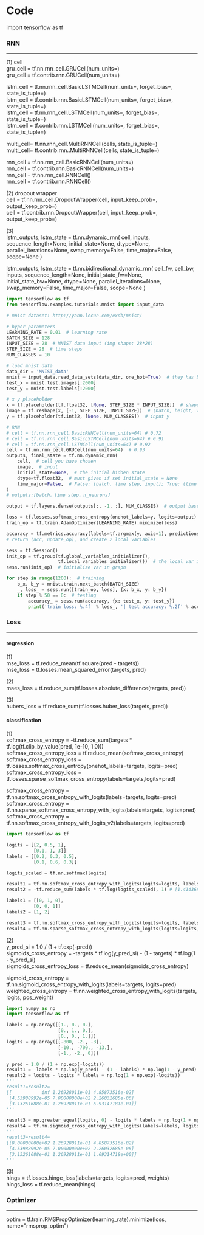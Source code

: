 # Code
import tensorflow as tf

### RNN
---
(1) cell<br/>
gru_cell = tf.nn.rnn_cell.GRUCell(num_units=)<br/>
gru_cell = tf.contrib.rnn.GRUCell(num_units=)

lstm_cell = tf.nn.rnn_cell.BasicLSTMCell(num_units=, forget_bias=, state_is_tuple=)<br/>
lstm_cell = tf.contrib.rnn.BasicLSTMCell(num_units=, forget_bias=, state_is_tuple=)<br/>
lstm_cell = tf.nn.rnn_cell.LSTMCell(num_units=, forget_bias=, state_is_tuple=)<br/>
lstm_cell = tf.contrib.rnn.LSTMCell(num_units=, forget_bias=, state_is_tuple=)

multi_cell= tf.nn.rnn_cell.MultiRNNCell(cells, state_is_tuple=)<br/>
multi_cell= tf.contrib.rnn..MultiRNNCell(cells, state_is_tuple=)

rnn_cell = tf.nn.rnn_cell.BasicRNNCell(num_units=)<br/>
rnn_cell = tf.contrib.rnn.BasicRNNCell(num_units=)<br/>
rnn_cell = tf.nn.rnn_cell.RNNCell()<br/>
rnn_cell = tf.contrib.rnn.RNNCell()

(2) dropout wrapper<br/>
cell = tf.nn.rnn_cell.DropoutWrapper(cell, input_keep_prob=, output_keep_prob=)<br/>
cell = tf.contrib.rnn.DropoutWrapper(cell, input_keep_prob=, output_keep_prob=)<br/>

(3)<br/>
lstm_outputs, lstm_state = tf.nn.dynamic_rnn(
    cell,
    inputs,
    sequence_length=None,
    initial_state=None,
    dtype=None,
    parallel_iterations=None,
    swap_memory=False,
    time_major=False,
    scope=None
)

lstm_outputs, lstm_state = tf.nn.bidirectional_dynamic_rnn(
    cell_fw,
    cell_bw,
    inputs,
    sequence_length=None,
    initial_state_fw=None,
    initial_state_bw=None,
    dtype=None,
    parallel_iterations=None,
    swap_memory=False,
    time_major=False,
    scope=None
)
``` python
import tensorflow as tf
from tensorflow.examples.tutorials.mnist import input_data

# mnist dataset: http://yann.lecun.com/exdb/mnist/

# hyper parameters
LEARNING_RATE = 0.01  # learning rate
BATCH_SIZE = 128
INPUT_SIZE = 28  # MNIST data input (img shape: 28*28)
STEP_SIZE = 28  # time steps
NUM_CLASSES = 10

# load mnist data
data_dir = 'MNIST_data'
mnist = input_data.read_data_sets(data_dir, one_hot=True)  # they has been normalized to range (0,1)
test_x = mnist.test.images[:2000]
test_y = mnist.test.labels[:2000]

# x y placeholder
x = tf.placeholder(tf.float32, [None, STEP_SIZE * INPUT_SIZE])  # shape(batch, 784)
image = tf.reshape(x, [-1, STEP_SIZE, INPUT_SIZE])  # (batch, height, width, channel)
y = tf.placeholder(tf.int32, [None, NUM_CLASSES])  # input y

# RNN
# cell = tf.nn.rnn_cell.BasicRNNCell(num_units=64) # 0.72
# cell = tf.nn.rnn_cell.BasicLSTMCell(num_units=64) # 0.91
# cell = tf.nn.rnn_cell.LSTMCell(num_units=64) # 0.92
cell = tf.nn.rnn_cell.GRUCell(num_units=64)  # 0.93
outputs, final_state = tf.nn.dynamic_rnn(
    cell,  # cell you have chosen
    image,  # input
    initial_state=None,  # the initial hidden state
    dtype=tf.float32,  # must given if set initial_state = None
    time_major=False,  # False: (batch, time step, input); True: (time step, batch, input)
)
# outputs:[batch，time step，n_neurons]

output = tf.layers.dense(outputs[:, -1, :], NUM_CLASSES)  # output based on the last output step

loss = tf.losses.softmax_cross_entropy(onehot_labels=y, logits=output)  # compute cost
train_op = tf.train.AdamOptimizer(LEARNING_RATE).minimize(loss)

accuracy = tf.metrics.accuracy(labels=tf.argmax(y, axis=1), predictions=tf.argmax(output, axis=1), )[1]
# return (acc, update_op), and create 2 local variables

sess = tf.Session()
init_op = tf.group(tf.global_variables_initializer(),
                   tf.local_variables_initializer())  # the local var is for accuracy_op
sess.run(init_op)  # initialize var in graph

for step in range(1200):  # training
    b_x, b_y = mnist.train.next_batch(BATCH_SIZE)
    _, loss_ = sess.run([train_op, loss], {x: b_x, y: b_y})
    if step % 50 == 0:  # testing
        accuracy_ = sess.run(accuracy, {x: test_x, y: test_y})
        print('train loss: %.4f' % loss_, '| test accuracy: %.2f' % accuracy_)
```

### Loss
---
#### regression
(1)<br/>
mse_loss = tf.reduce_mean(tf.square(pred - targets))<br/>
mse_loss = tf.losses.mean_squared_error(targets, pred)

(2)<br/>
maes_loss = tf.reduce_sum(tf.losses.absolute_difference(targets, pred))

(3)<br/>
hubers_loss = tf.reduce_sum(tf.losses.huber_loss(targets, pred))

#### classification
(1)<br/>
softmax_cross_entropy = -tf.reduce_sum(targets * tf.log(tf.clip_by_value(pred, 1e-10, 1.0)))<br/>
softmax_cross_entropy_loss = tf.reduce_mean(softmax_cross_entropy)<br/>
softmax_cross_entropy_loss = tf.losses.softmax_cross_entropy(onehot_labels=targets, logits=pred)
softmax_cross_entropy_loss = tf.losses.sparse_softmax_cross_entropy(labels=targets,logits=pred)

softmax_cross_entropy = tf.nn.softmax_cross_entropy_with_logits(labels=targets, logits=pred)<br/>
softmax_cross_entropy = tf.nn.sparse_softmax_cross_entropy_with_logits(labels=targets, logits=pred)<br/>
softmax_cross_entropy = tf.nn.softmax_cross_entropy_with_logits_v2(labels=targets, logits=pred)
``` python
import tensorflow as tf

logits = [[2, 0.5, 1],
          [0.1, 1, 3]]
labels = [[0.2, 0.3, 0.5],
          [0.1, 0.6, 0.3]]

logits_scaled = tf.nn.softmax(logits)

result1 = tf.nn.softmax_cross_entropy_with_logits(logits=logits, labels=labels) # [1.4143689 1.6642545]
result2 = -tf.reduce_sum(labels * tf.log(logits_scaled), 1) # [1.4143689 1.6642545]

labels1 = [[0, 1, 0],
          [0, 0, 1]]
labels2 = [1, 2]

result3 = tf.nn.softmax_cross_entropy_with_logits(logits=logits, labels=labels1) # [1.9643688  0.17425454]
result4 = tf.nn.sparse_softmax_cross_entropy_with_logits(logits=logits, labels=labels2) # [1.9643688  0.17425454]
```

(2)<br/>
y_pred_si = 1.0 / (1 + tf.exp(-pred))<br/>
sigmoids_cross_entropy = -targets * tf.log(y_pred_si) - (1 - targets) * tf.log(1 - y_pred_si)<br/>
sigmoids_cross_entropy_loss = tf.reduce_mean(sigmoids_cross_entropy)

sigmoid_cross_entropy = tf.nn.sigmoid_cross_entropy_with_logits(labels=targets, logits=pred)<br/>
weighted_cross_entropy = tf.nn.weighted_cross_entropy_with_logits(targets, logits, pos_weight)
``` python
import numpy as np
import tensorflow as tf

labels = np.array([[1., 0., 0.],
                   [0., 1., 0.],
                   [0., 0., 1.]])
logits = np.array([[-800, -2., -3],
                   [-10., -700., -13.],
                   [-1., -2., 0]])

y_pred = 1.0 / (1 + np.exp(-logits))
result1 = -labels * np.log(y_pred) - (1 - labels) * np.log(1 - y_pred)
result2 = logits - logits * labels + np.log(1 + np.exp(-logits))
'''
result1=result2=
[[           inf 1.26928011e-01 4.85873516e-02]
 [4.53988992e-05 7.00000000e+02 2.26032685e-06]
 [3.13261688e-01 1.26928011e-01 6.93147181e-01]]
'''

result3 = np.greater_equal(logits, 0) - logits * labels + np.log(1 + np.exp(-np.abs(logits)))
result4 = tf.nn.sigmoid_cross_entropy_with_logits(labels=labels, logits=logits)
'''
result3=result4=
[[8.00000000e+02 1.26928011e-01 4.85873516e-02]
 [4.53988992e-05 7.00000000e+02 2.26032685e-06]
 [3.13261688e-01 1.26928011e-01 1.69314718e+00]]
'''
```

(3)<br/>
hings = tf.losses.hinge_loss(labels=targets, logits=pred, weights)<br/>
hings_loss = tf.reduce_mean(hings)

### Optimizer
---
optim = tf.train.RMSPropOptimizer(learning_rate).minimize(loss, name="rmsprop_optim")
